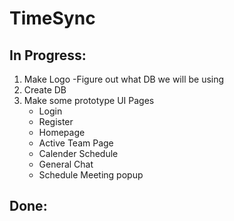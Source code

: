 # TimeSync
## In Progress:
  1. Make Logo
    -Figure out what DB we will be using
  2. Create DB
  3. Make some prototype UI Pages
       * Login
       * Register
       * Homepage
       * Active Team Page
       * Calender Schedule
       * General Chat
       * Schedule Meeting popup
## Done:
